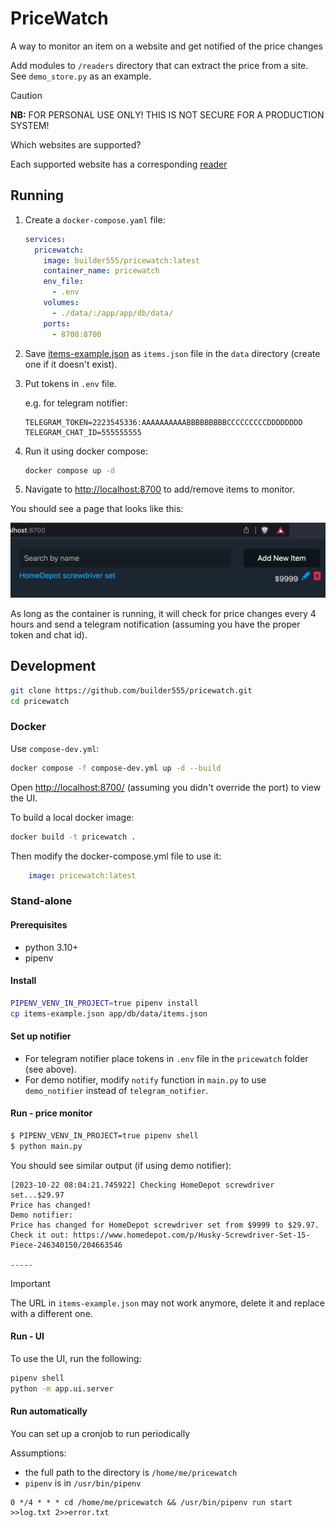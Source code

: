 # PriceWatch
A way to monitor an item on a website and get notified of the price changes

Add modules to `/readers` directory that can extract the price from a site. See `demo_store.py` as an example.

> [!CAUTION]
> **NB:** FOR PERSONAL USE ONLY! THIS IS NOT SECURE FOR A PRODUCTION SYSTEM!

Which websites are supported?

Each supported website has a corresponding [reader](/app/readers)

## Running

1. Create a `docker-compose.yaml` file:

    ```yaml
    services:
      pricewatch:
        image: builder555/pricewatch:latest
        container_name: pricewatch
        env_file:
          - .env
        volumes:
          - ./data/:/app/app/db/data/
        ports:
          - 8700:8700
    ```

2. Save [items-example.json](./items-example.json) as `items.json` file in the `data` directory (create one if it doesn't exist).

3. Put tokens in `.env` file.

    e.g. for telegram notifier:

    ```.env
    TELEGRAM_TOKEN=2223545336:AAAAAAAAAABBBBBBBBBCCCCCCCCCDDDDDDDD
    TELEGRAM_CHAT_ID=555555555
    ```

4. Run it using docker compose:

    ```bash
    docker compose up -d
    ```

5. Navigate to [http://localhost:8700](http://localhost:8700) to add/remove items to monitor.

You should see a page that looks like this:

![screenshot](screenshot.png)

As long as the container is running, it will check for price changes every 4 hours and send a telegram notification (assuming you have the proper token and chat id).

## Development

```bash
git clone https://github.com/builder555/pricewatch.git
cd pricewatch
```

### Docker

Use `compose-dev.yml`:

```bash
docker compose -f compose-dev.yml up -d --build
```

Open [http://localhost:8700/](http://localhost:8700/) (assuming you didn't override the port) to view the UI.

To build a local docker image:

```bash
docker build -t pricewatch .
```

Then modify the docker-compose.yml file to use it:

```yaml
    image: pricewatch:latest
```

### Stand-alone

#### Prerequisites

* python 3.10+
* pipenv

#### Install

```bash
PIPENV_VENV_IN_PROJECT=true pipenv install
cp items-example.json app/db/data/items.json
```

#### Set up notifier

* For telegram notifier place tokens in `.env` file in the `pricewatch` folder (see above).
* For demo notifier, modify `notify` function in `main.py` to use `demo_notifier` instead of `telegram_notifier`.

#### Run - price monitor

```bash
$ PIPENV_VENV_IN_PROJECT=true pipenv shell 
$ python main.py 
```

You should see similar output (if using demo notifier):

```
[2023-10-22 08:04:21.745922] Checking HomeDepot screwdriver set...$29.97
Price has changed!
Demo notifier: 
Price has changed for HomeDepot screwdriver set from $9999 to $29.97. Check it out: https://www.homedepot.com/p/Husky-Screwdriver-Set-15-Piece-246340150/204663546

-----
```

> [!IMPORTANT]
> The URL in `items-example.json` may not work anymore, delete it and replace with a different one.

#### Run - UI
To use the UI, run the following:

```bash
pipenv shell
python -m app.ui.server
```

#### Run automatically
You can set up a cronjob to run periodically

Assumptions:
* the full path to the directory is `/home/me/pricewatch`
* `pipenv` is in `/usr/bin/pipenv` 

```
0 */4 * * * cd /home/me/pricewatch && /usr/bin/pipenv run start >>log.txt 2>>error.txt
```

